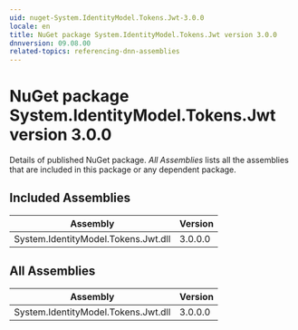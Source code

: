 ```yaml
---
uid: nuget-System.IdentityModel.Tokens.Jwt-3.0.0
locale: en
title: NuGet package System.IdentityModel.Tokens.Jwt version 3.0.0
dnnversion: 09.08.00
related-topics: referencing-dnn-assemblies
---
```


# NuGet package System.IdentityModel.Tokens.Jwt version 3.0.0
Details of published NuGet package.
*All Assemblies* lists all the assemblies that are included in this package or any dependent package.

## Included Assemblies

|Assembly|Version|
|---|---|
|System.IdentityModel.Tokens.Jwt.dll|3.0.0.0|

## All Assemblies

|Assembly|Version|
|---|---|
|System.IdentityModel.Tokens.Jwt.dll|3.0.0.0|

